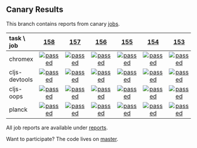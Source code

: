 ## Canary Results

This branch contains reports from canary [jobs](https://github.com/cljs-oss/canary/tree/jobs).

[//]: # (begin_overview_table)

| task \ job | <a href="reports/2017/11/27/job-000158-1.9.949-2389e52" title="job #158 finished on 2017-11-27">158</a> | <a href="reports/2017/11/26/job-000157-1.9.949-2389e52" title="job #157 finished on 2017-11-26">157</a> | <a href="reports/2017/11/25/job-000156-1.9.949-2389e52" title="job #156 finished on 2017-11-25">156</a> | <a href="reports/2017/11/24/job-000155-1.9.949-2389e52" title="job #155 finished on 2017-11-24">155</a> | <a href="reports/2017/11/23/job-000154-1.9.949-2389e52" title="job #154 finished on 2017-11-23">154</a> | <a href="reports/2017/11/22/job-000153-1.9.949-2389e52" title="job #153 finished on 2017-11-22">153</a> | <a href="reports/2017/11/21/job-000152-1.9.949-2389e52" title="job #152 finished on 2017-11-21">152</a> | <a href="reports/2017/11/20/job-000151-1.9.949-2389e52" title="job #151 finished on 2017-11-20">151</a> | <a href="reports/2017/11/19/job-000150-1.9.949-2389e52" title="job #150 finished on 2017-11-19">150</a> | <a href="reports/2017/11/18/job-000149-1.9.949-2389e52" title="job #149 finished on 2017-11-18">149</a> |
| :--- | :---: | :---: | :---: | :---: | :---: | :---: | :---: | :---: | :---: | :---: |
| chromex | <a href="reports/2017/11/27/job-000158-1.9.949-2389e52#-chromex"><img title="passed" src="http://box.binaryage.com/s-passed.svg"><a> | <a href="reports/2017/11/26/job-000157-1.9.949-2389e52#-chromex"><img title="passed" src="http://box.binaryage.com/s-passed.svg"><a> | <a href="reports/2017/11/25/job-000156-1.9.949-2389e52#-chromex"><img title="passed" src="http://box.binaryage.com/s-passed.svg"><a> | <a href="reports/2017/11/24/job-000155-1.9.949-2389e52#-chromex"><img title="passed" src="http://box.binaryage.com/s-passed.svg"><a> | <a href="reports/2017/11/23/job-000154-1.9.949-2389e52#-chromex"><img title="passed" src="http://box.binaryage.com/s-passed.svg"><a> | <a href="reports/2017/11/22/job-000153-1.9.949-2389e52#-chromex"><img title="passed" src="http://box.binaryage.com/s-passed.svg"><a> | <a href="reports/2017/11/21/job-000152-1.9.949-2389e52#-chromex"><img title="passed" src="http://box.binaryage.com/s-passed.svg"><a> | <a href="reports/2017/11/20/job-000151-1.9.949-2389e52#-chromex"><img title="passed" src="http://box.binaryage.com/s-passed.svg"><a> | <a href="reports/2017/11/19/job-000150-1.9.949-2389e52#-chromex"><img title="passed" src="http://box.binaryage.com/s-passed.svg"><a> | <a href="reports/2017/11/18/job-000149-1.9.949-2389e52#-chromex"><img title="failed" src="http://box.binaryage.com/s-failed.svg"><a> |
| cljs-devtools | <a href="reports/2017/11/27/job-000158-1.9.949-2389e52#-cljs-devtools"><img title="passed" src="http://box.binaryage.com/s-passed.svg"><a> | <a href="reports/2017/11/26/job-000157-1.9.949-2389e52#-cljs-devtools"><img title="passed" src="http://box.binaryage.com/s-passed.svg"><a> | <a href="reports/2017/11/25/job-000156-1.9.949-2389e52#-cljs-devtools"><img title="passed" src="http://box.binaryage.com/s-passed.svg"><a> | <a href="reports/2017/11/24/job-000155-1.9.949-2389e52#-cljs-devtools"><img title="passed" src="http://box.binaryage.com/s-passed.svg"><a> | <a href="reports/2017/11/23/job-000154-1.9.949-2389e52#-cljs-devtools"><img title="passed" src="http://box.binaryage.com/s-passed.svg"><a> | <a href="reports/2017/11/22/job-000153-1.9.949-2389e52#-cljs-devtools"><img title="passed" src="http://box.binaryage.com/s-passed.svg"><a> | <a href="reports/2017/11/21/job-000152-1.9.949-2389e52#-cljs-devtools"><img title="passed" src="http://box.binaryage.com/s-passed.svg"><a> | <a href="reports/2017/11/20/job-000151-1.9.949-2389e52#-cljs-devtools"><img title="passed" src="http://box.binaryage.com/s-passed.svg"><a> | <a href="reports/2017/11/19/job-000150-1.9.949-2389e52#-cljs-devtools"><img title="passed" src="http://box.binaryage.com/s-passed.svg"><a> | <a href="reports/2017/11/18/job-000149-1.9.949-2389e52#-cljs-devtools"><img title="passed" src="http://box.binaryage.com/s-passed.svg"><a> |
| cljs-oops | <a href="reports/2017/11/27/job-000158-1.9.949-2389e52#-cljs-oops"><img title="passed" src="http://box.binaryage.com/s-passed.svg"><a> | <a href="reports/2017/11/26/job-000157-1.9.949-2389e52#-cljs-oops"><img title="passed" src="http://box.binaryage.com/s-passed.svg"><a> | <a href="reports/2017/11/25/job-000156-1.9.949-2389e52#-cljs-oops"><img title="passed" src="http://box.binaryage.com/s-passed.svg"><a> | <a href="reports/2017/11/24/job-000155-1.9.949-2389e52#-cljs-oops"><img title="passed" src="http://box.binaryage.com/s-passed.svg"><a> | <a href="reports/2017/11/23/job-000154-1.9.949-2389e52#-cljs-oops"><img title="passed" src="http://box.binaryage.com/s-passed.svg"><a> | <a href="reports/2017/11/22/job-000153-1.9.949-2389e52#-cljs-oops"><img title="passed" src="http://box.binaryage.com/s-passed.svg"><a> | <a href="reports/2017/11/21/job-000152-1.9.949-2389e52#-cljs-oops"><img title="passed" src="http://box.binaryage.com/s-passed.svg"><a> | <a href="reports/2017/11/20/job-000151-1.9.949-2389e52#-cljs-oops"><img title="passed" src="http://box.binaryage.com/s-passed.svg"><a> | <a href="reports/2017/11/19/job-000150-1.9.949-2389e52#-cljs-oops"><img title="passed" src="http://box.binaryage.com/s-passed.svg"><a> | <a href="reports/2017/11/18/job-000149-1.9.949-2389e52#-cljs-oops"><img title="passed" src="http://box.binaryage.com/s-passed.svg"><a> |
| planck | <a href="reports/2017/11/27/job-000158-1.9.949-2389e52#-planck"><img title="passed" src="http://box.binaryage.com/s-passed.svg"><a> | <a href="reports/2017/11/26/job-000157-1.9.949-2389e52#-planck"><img title="passed" src="http://box.binaryage.com/s-passed.svg"><a> | <a href="reports/2017/11/25/job-000156-1.9.949-2389e52#-planck"><img title="passed" src="http://box.binaryage.com/s-passed.svg"><a> | <a href="reports/2017/11/24/job-000155-1.9.949-2389e52#-planck"><img title="passed" src="http://box.binaryage.com/s-passed.svg"><a> | <a href="reports/2017/11/23/job-000154-1.9.949-2389e52#-planck"><img title="passed" src="http://box.binaryage.com/s-passed.svg"><a> | <a href="reports/2017/11/22/job-000153-1.9.949-2389e52#-planck"><img title="passed" src="http://box.binaryage.com/s-passed.svg"><a> | <a href="reports/2017/11/21/job-000152-1.9.949-2389e52#-planck"><img title="passed" src="http://box.binaryage.com/s-passed.svg"><a> | <a href="reports/2017/11/20/job-000151-1.9.949-2389e52#-planck"><img title="passed" src="http://box.binaryage.com/s-passed.svg"><a> | <a href="reports/2017/11/19/job-000150-1.9.949-2389e52#-planck"><img title="passed" src="http://box.binaryage.com/s-passed.svg"><a> | <a href="reports/2017/11/18/job-000149-1.9.949-2389e52#-planck"><img title="passed" src="http://box.binaryage.com/s-passed.svg"><a> |

[//]: # (end_overview_table)

All job reports are available under [reports](reports).

Want to participate? The code lives on [master](https://github.com/cljs-oss/canary/tree/master).

